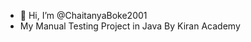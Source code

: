 - 👋 Hi, I’m @ChaitanyaBoke2001
- My Manual Testing Project in Java By Kiran Academy 

<!---
ChaitanyaBoke2001/ChaitanyaBoke2001 is a ✨ special ✨ repository because its `README.md` (this file) appears on your GitHub profile.
You can click the Preview link to take a look at your changes.
--->
